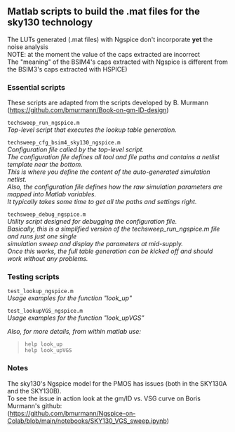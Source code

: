 ##  Matlab scripts to build the .mat files for the sky130 technology

The LUTs generated (.mat files) with Ngspice don't incorporate **yet** the noise analysis <br>
NOTE: at the moment the value of the caps extracted are incorrect <br>
The "meaning" of the BSIM4's caps extracted with Ngspice is different from the BSIM3's caps extracted with HSPICE)

### Essential scripts

These scripts are adapted from the scripts developed by B. Murmann<br>
(https://github.com/bmurmann/Book-on-gm-ID-design)

`techsweep_run_ngspice.m`<br>
*Top-level script that executes the lookup table generation.*

`techsweep_cfg_bsim4_sky130_ngspice.m`<br>
*Configuration file called by the top-level script.*<br>
*The configuration file defines all tool and file paths and contains a netlist template near the bottom.*<br> 
*This is where you define the content of the auto-generated simulation netlist.*<br>
*Also, the configuration file defines how the raw simulation parameters are mapped into Matlab variables.*<br>
*It typically takes some time to get all the paths and settings right.*

`techsweep_debug_ngspice.m`<br>
*Utility script designed for debugging the configuration file.*<br> 
*Basically, this is a simplified version of the techsweep_run_ngspice.m file and runs just one single*<br> 
*simulation sweep and display the parameters at mid-supply.*<br> 
*Once this works, the full table generation can be kicked off and should work without any problems.* 

### Testing scripts
`test_lookup_ngspice.m`<br>
*Usage examples for the function "look_up"*<br>

`test_lookupVGS_ngspice.m`<br>
*Usage examples for the function "look_upVGS"*<br>

*Also, for more details, from within matlab use:*<br> 
>`help look_up`<br>
>`help look_upVGS`

### Notes
The sky130's Ngspice model for the PMOS has issues (both in the SKY130A and the SKY130B). <br>
To see the issue in action look at the gm/ID vs. VSG  curve on Boris Murmann's github: <br>
(https://github.com/bmurmann/Ngspice-on-Colab/blob/main/notebooks/SKY130_VGS_sweep.ipynb) <br>
